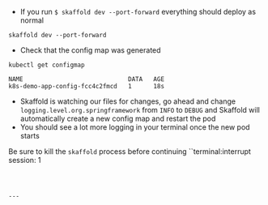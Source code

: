 


*   If you run `$ skaffold dev --port-forward` everything should deploy as normal
```execute-1
skaffold dev --port-forward
```

*   Check that the config map was generated
```execute-2
kubectl get configmap
```


```
NAME                             DATA   AGE
k8s-demo-app-config-fcc4c2fmcd   1      18s

```

*   Skaffold is watching our files for changes, go ahead and change `logging.level.org.springframework` from `INFO` to `DEBUG` and Skaffold will automatically create a new config map and restart the pod
*   You should see a lot more logging in your terminal once the new pod starts

Be sure to kill the `skaffold` process before continuing
``terminal:interrupt
session: 1
```



---
